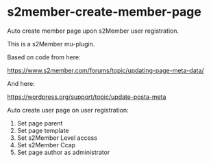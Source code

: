 # s2member-create-member-page
Auto create member page upon s2Member user registration.

This is a s2Member mu-plugin.

Based on code from here: 

https://www.s2member.com/forums/topic/updating-page-meta-data/

And here:

https://wordpress.org/support/topic/update-posta-meta

Auto create user page on user registration:

1. Set page parent
2. Set page template
3. Set s2Member Level access
4. Set s2Member Ccap
5. Set page author as administrator
